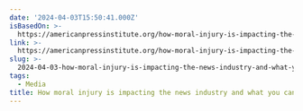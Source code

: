```yaml
---
date: '2024-04-03T15:50:41.000Z'
isBasedOn: >-
  https://americanpressinstitute.org/how-moral-injury-is-impacting-the-news-industry-and-what-you-can-do-about-it/
link: >-
  https://americanpressinstitute.org/how-moral-injury-is-impacting-the-news-industry-and-what-you-can-do-about-it/
slug: >-
  2024-04-03-how-moral-injury-is-impacting-the-news-industry-and-what-you-can-do-about-i
tags:
  - Media
title: How moral injury is impacting the news industry and what you can do about i
---
```


